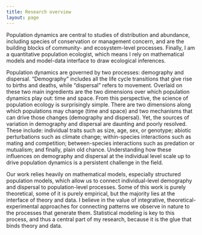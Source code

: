 ```yaml
---
title: Research overview
layout: page
---
```

Population dynamics are central to studies of distribution and abundance, including species of conservation or management concern, and are the building blocks of community- and ecosystem-level processes. Finally, I am a quantitative population ecologist, which means I rely on mathematical models and model-data interface to draw ecological inferences.

Population dynamics are governed by two processes: demography and dispersal. “Demography” includes all the life cycle transitions that give rise to births and deaths, while “dispersal” refers to movement. Overlaid on these two main ingredients are the two dimensions over which population dynamics play out: time and space. From this perspective, the science of population ecology is surprisingly simple. There are two dimensions along which populations may change (time and space) and two mechanisms that can drive those changes (demography and dispersal). Yet, the sources of variation in demography and dispersal are daunting and poorly resolved. These include: individual traits such as size, age, sex, or genotype; abiotic perturbations such as climate change; within-species interactions such as mating and competition; between-species interactions such as predation or mutualism; and finally, plain old chance. Understanding how these influences on demography and dispersal at the individual level scale up to drive population dynamics is a persistent challenge in the field. 

Our work relies heavily on mathematical models, especially structured population models, which allow us to connect individual-level demography and dispersal to population-level processes. Some of this work is purely theoretical, some of it is purely empirical, but the majority lies at the interface of theory and data. I believe in the value of integrative, theoretical-experimental approaches for connecting patterns we observe in nature to the processes that generate them. Statistical modeling is key to this process, and thus a central part of my research, because it is the glue that binds theory and data. 
